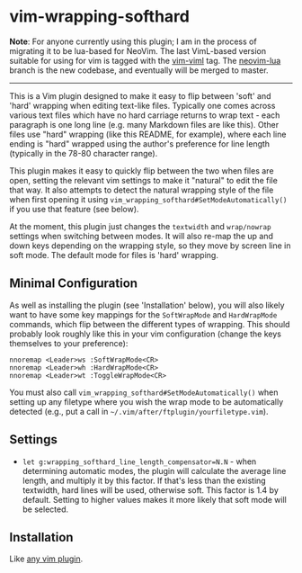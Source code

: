 # vim-wrapping-softhard

**Note**: For anyone currently using this plugin; I am in the process of migrating
it to be lua-based for NeoVim. The last VimL-based version suitable for using for
vim is tagged with the [vim-viml](https://github.com/andrewferrier/vim-wrapping-softhard/releases/tag/vim-viml)
tag. The [neovim-lua](https://github.com/andrewferrier/vim-wrapping-softhard/tree/neovim-lua)
branch is the new codebase, and eventually will be merged to master.

---

This is a Vim plugin designed to make it easy to flip between 'soft' and 'hard'
wrapping when editing text-like files. Typically one comes across various text
files which have no hard carriage returns to wrap text - each paragraph is one
long line (e.g. many Markdown files are like this). Other files use "hard"
wrapping (like this README, for example), where each line ending is "hard"
wrapped using the author's preference for line length (typically in the 78-80
character range).

This plugin makes it easy to quickly flip between the two when files are open,
setting the relevant vim settings to make it "natural" to edit the file that
way. It also attempts to detect the natural wrapping style of the file when
first opening it using `vim_wrapping_softhard#SetModeAutomatically()` if you use
that feature (see below).

At the moment, this plugin just changes the `textwidth` and `wrap/nowrap`
settings when switching between modes. It will also re-map the up and down keys
depending on the wrapping style, so they move by screen line in soft mode. The
default mode for files is 'hard' wrapping.

## Minimal Configuration

As well as installing the plugin (see 'Installation' below), you will also
likely want to have some key mappings for the `SoftWrapMode` and `HardWrapMode`
commands, which flip between the different types of wrapping. This should
probably look roughly like this in your vim configuration (change the keys
themselves to your preference):

    nnoremap <Leader>ws :SoftWrapMode<CR>
    nnoremap <Leader>wh :HardWrapMode<CR>
    nnoremap <Leader>wt :ToggleWrapMode<CR>

You must also call `vim_wrapping_softhard#SetModeAutomatically()` when setting
up any filetype where you wish the wrap mode to be automatically detected (e.g.,
put a call in `~/.vim/after/ftplugin/yourfiletype.vim`).

## Settings

* `let g:wrapping_softhard_line_length_compensator=N.N` - when determining
  automatic modes, the plugin will calculate the average line length, and
  multiply it by this factor. If that's less than the existing textwidth, hard
  lines will be used, otherwise soft. This factor is 1.4 by default. Setting to
  higher values makes it more likely that soft mode will be selected.

## Installation

Like [any vim
plugin](https://vi.stackexchange.com/questions/613/how-do-i-install-a-plugin-in-vim-vi).
